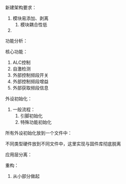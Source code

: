 新建架构要求：

1. 模块易添加、剥离
   1. 模块耦合性低
2. 

功能分析：

核心功能：

1. ALC控制
2. 自激检测
3. 外部控制频段开关
4. 外部控制频段增益
5. 外部获取频段信息

外设初始化：

1. 一般流程：
   1. 引脚初始化
   2. 特殊功能初始化

所有外设初始化放到一个文件中：

不同类型硬件放到不同文件中，这里实现与固件库彻底脱离

应用层分离：









重构：

1. 从小部分做起